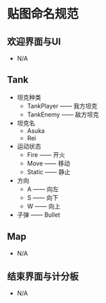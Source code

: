 # 贴图命名规范
## 欢迎界面与UI
- N/A
## Tank
- 坦克种类
    - TankPlayer —— 我方坦克
    - TankEnemy —— 敌方坦克
- 坦克名
    - Asuka
    - Rei
- 运动状态
    - Fire —— 开火
    - Move —— 移动
    - Static —— 静止
- 方向
    - A —— 向左
    - S —— 向下
    - W —— 向上
- 子弹 —— Bullet
## Map
- N/A
## 结束界面与计分板
- N/A
